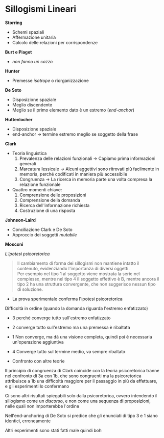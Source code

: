 # Sillogismi Lineari  

**Storring**  

- Schemi spaziali
- Affermazione unitaria
- Calcolo delle relazioni per corrispondenze

**Burt e Piaget** 

- *non fanno un cazzo*  

**Hunter**  

- Premesse *isotrope* o riorganizzazione

**De Soto**  

- Disposizione spaziale
- Meglio discendente
- Meglio se il primo elemento dato è un estremo (*end-anchor*)

**Huttenlocher**  

- Disposizione spaziale
- end-anchor -> termine estremo meglio se soggetto della frase

**Clark**

- Teoria linguistica  
    1. Prevalenza delle relazioni funzionali -> Capiamo prima informazioni generali
    2. Marcatura lessicale -> Alcuni aggettivi sono ritrovati più facilmente in memoria, perché codificati in maniera più accessibile
    3. Congruenza -> La ricerca in memoria parte una volta compresa la relazione funzionale
- Quattro momenti chiave:  
    1. Comprensione delle proposizioni
    2. Comprensione della domanda
    3. Ricerca dell'informazione richiesta
    4. Costruzione di una risposta

**Johnson-Laird**  

- Conciliazione Clark e De Soto
- Approccio dei soggetti *mutabile*

**Mosconi**  

*L'ipotesi psicoretorica*

> Il cambiamento di forma dei sillogismi non mantiene intatto il contenuto, evidenziando l'importanza di diversi oggetti.  
Per esempio nel tipo 1 al soggetto viene mostrata la serie nel complesso, mentre nel tipo 4 il soggetto effettivo è B, mentre ancora il tipo 2 ha una struttura convergente, che non suggerisce nessun tipo di soluzione.  

- La prova sperimentale conferma l'ipotesi psicoretorica  

Difficoltà in ordine (quando la domanda riguarda l'estremo enfatizzato)

- 3 perché converge tutto sull'estremo enfatizzato
- 2 converge tutto sull'estremo ma una premessa è ribaltata
- 1 Non converge, ma dà una visione completa, quindi poi è necessaria un'operazione aggiuntiva
- 4 Converge tutto sul termine medio, va sempre ribaltato

- Confronto con altre teorie

Il principio di congruenza di Clark coincide con la teoria psicoretorica tranne nel confronto di 3a con 1b, che sono congruenti ma la psicoretorica attribuisce a 1b una difficoltà maggiore per il passaggio in più da effettuare, e gli esperimenti lo confermano  

Ci sono altri risultati spiegabili solo dalla psicoretorica, ovvero intendendo il sillogismo come un *discorso*, e non come una sequenza di proposizioni, nelle quali non importerebbe l'ordine

Nell'end-anchoring di De Soto si predice che gli enunciati di tipo 3 e 1 siano identici, erroneamente 

Altri esperimenti sono stati fatti male quindi boh
